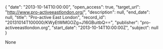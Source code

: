 {
  "date": "2013-10-14T10:00:00", 
  "open_access": true, 
  "target_url": "http://www.pro-activeeastlondon.org/", 
  "description": null, 
  "end_date": null, 
  "title": "Pro-active East London", 
  "record_id": "20131014T100000/KWyEtWMGOZg+J16GBuitbQ==", 
  "publisher": "pro-activeeastlondon.org", 
  "start_date": "2013-10-14T10:00:00Z", 
  "subject": null
}

None
